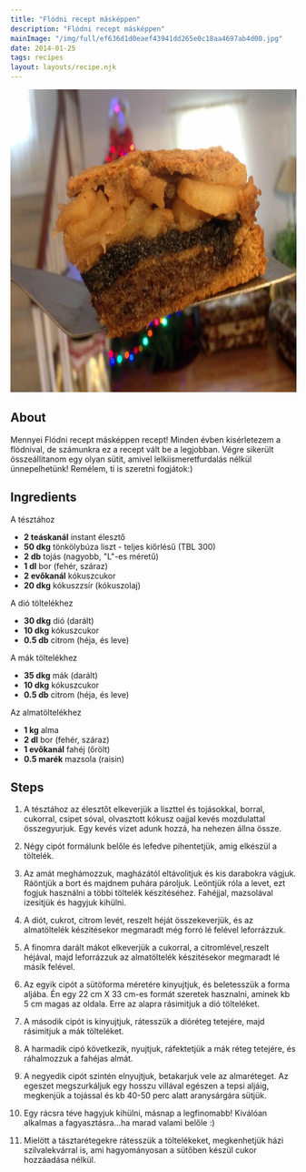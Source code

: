 ```yaml
---
title: "Flódni recept másképpen"
description: "Flódni recept másképpen"
mainImage: "/img/full/ef636d1d0eaef43941dd265e0c18aa4697ab4d00.jpg"
date: 2014-01-25
tags: recipes
layout: layouts/recipe.njk
---
```

                        
<p align="center"><a href="https://cookpad.com/hu/receptek/1923996-flodni-recept-maskeppen" rel="Recipe source page"><img width="751" height="532" src="/img/full/ef636d1d0eaef43941dd265e0c18aa4697ab4d00.jpg"/></a></p>

## About
Mennyei Flódni recept másképpen recept! Minden évben kisérletezem a flódnival, de számunkra ez a recept vált be a legjobban. Végre sikerült összeállitanom egy olyan sütit, amivel lelkiismeretfurdalás nélkül ünnepelhetünk! Remélem, ti is szeretni fogjátok:)

>  

## Ingredients

A tésztához
* **2 teáskanál** instant élesztő
* **50 dkg** tönkölybúza liszt - teljes kiőrlésű (TBL 300)
* **2 db** tojás (nagyobb, "L"-es méretű)
* **1 dl** bor (fehér, száraz)
* **2 evőkanál** kókuszcukor
* **20 dkg** kókuszzsír (kókuszolaj)

A dió töltelékhez
* **30 dkg** dió (darált)
* **10 dkg** kókuszcukor
* **0.5 db** citrom (héja, és leve)

A mák töltelékhez
* **35 dkg** mák (darált)
* **10 dkg** kókuszcukor
* **0.5 db** citrom (héja, és leve)

Az almatöltelékhez
* **1 kg** alma
* **2 dl** bor (fehér, száraz)
* **1 evőkanál** fahéj (őrölt)
* **0.5 marék** mazsola (raisin)

## Steps

1. A tésztához az élesztőt elkeverjük a liszttel és tojásokkal, borral, cukorral, csipet sóval, olvasztott kókusz oajjal kevés mozdulattal összegyurjuk. Egy kevés vizet adunk hozzá, ha nehezen állna össze.
 
    <div style="clear: both"/>

2. Négy cipót formálunk belőle és lefedve pihentetjük, amig elkészül a töltelék.
 
    <div style="clear: both"/>

3. Az amát meghámozzuk, magházától eltávolitjuk és kis darabokra vágjuk. Ráöntjük a bort és majdnem puhára pároljuk. Leöntjük róla a levet, ezt fogjuk használni a többi töltelék készitéséhez. Fahéjjal, mazsolával izesitjük és hagyjuk kihülni.
 
    <div style="clear: both"/>

4. A diót, cukrot, citrom levét, reszelt héját összekeverjük, és az almatöltelék készitésekor megmaradt még forró lé felével leforrázzuk.
 
    <div style="clear: both"/>

5. A finomra darált mákot elkeverjük a cukorral, a citromlével,reszelt héjával, majd leforrázzuk az almatöltelék készitésekor megmaradt lé másik felével.
 
    <div style="clear: both"/>

6. Az egyik cipót a sütöforma méretére kinyujtjuk, és beletesszük a forma aljába. Én egy 22 cm X 33 cm-es formát szeretek hasznalni, aminek kb 5 cm magas az oldala. Erre az alapra rásimitjuk a dió tölteléket.
 
    <div style="clear: both"/>

7. A második cipót is kinyujtjuk, rátesszük a dióréteg tetejére, majd rásimitjuk a mák tölteléket.
 
    <div style="clear: both"/>

8. A harmadik cipó következik, nyujtjuk, ráfektetjük a mák réteg tetejére, és ráhalmozzuk a fahéjas almát.
 
    <div style="clear: both"/>

9. A negyedik cipót szintén elnyujtjuk, betakarjuk vele az almaréteget. Az egeszet megszurkáljuk egy hosszu villával egészen a tepsi aljáig, megkenjük a tojással és kb 40-50 perc alatt aranysárgára sütjük.
 
    <div style="clear: both"/>

10. Egy rácsra téve hagyjuk kihülni, másnap a legfinomabb! Kiválóan alkalmas a fagyasztásra...ha marad valami belőle :)
 
    <div style="clear: both"/>

11. Mielött a tásztarétegekre rátesszük a töltelékeket, megkenhetjük házi szilvalekvárral is, ami hagyományosan a sütőben készül cukor hozzáadása nélkül.
 
    <div style="clear: both"/>

